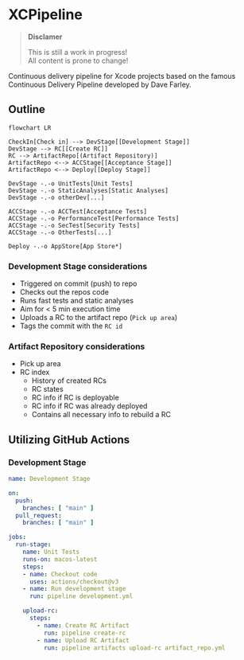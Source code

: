 # XCPipeline

> **Disclamer**
>
> This is still a work in progress!<br>
> All content is prone to change!

Continuous delivery pipeline for Xcode projects based on the famous Continuous Delivery Pipeline developed by Dave Farley.

## Outline

```mermaid
flowchart LR 

CheckIn[Check in] --> DevStage[[Development Stage]]
DevStage --> RC[[Create RC]]
RC --> ArtifactRepo[(Artifact Repository)]
ArtifactRepo <--> ACCStage[[Acceptance Stage]]
ArtifactRepo <--> Deploy[[Deploy Stage]]

DevStage -.-o UnitTests[Unit Tests]
DevStage -.-o StaticAnalyses[Static Analyses]
DevStage -.-o otherDev[...]

ACCStage -.-o ACCTest[Acceptance Tests]
ACCStage -.-o PerformanceTest[Performance Tests]
ACCStage -.-o SecTest[Security Tests]
ACCStage -.-o OtherTests[...]

Deploy -.-o AppStore[App Store*]
```

### Development Stage considerations

- Triggered on commit (push) to repo
- Checks out the repos code
- Runs fast tests and static analyses
- Aim for <  5 min execution time
- Uploads a RC to the artifact repo (`Pick up area`)
- Tags the commit with the `RC id`

### Artifact Repository considerations

- Pick up area
- RC index
  - History of created RCs
  - RC states
  - RC info if RC is deployable
  - RC info if RC was already deployed
  - Contains all necessary info to rebuild a RC

## Utilizing GitHub Actions

### Development Stage

```yaml
name: Development Stage

on:
  push:
    branches: [ "main" ]
  pull_request:
    branches: [ "main" ]

jobs:
  run-stage:
    name: Unit Tests
    runs-on: macos-latest
    steps:
    - name: Checkout code
      uses: actions/checkout@v3
    - name: Run development stage
      run: pipeline development.yml

    upload-rc:
      steps:
        - name: Create RC Artifact
          run: pipeline create-rc
        - name: Upload RC Artifact
          run: pipeline artifacts upload-rc artifact_repo.yml
```